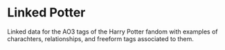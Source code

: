 # Linked Potter
Linked data for the AO3 tags of the Harry Potter fandom with examples of charachters, relationships, and freeform tags associated to them.
